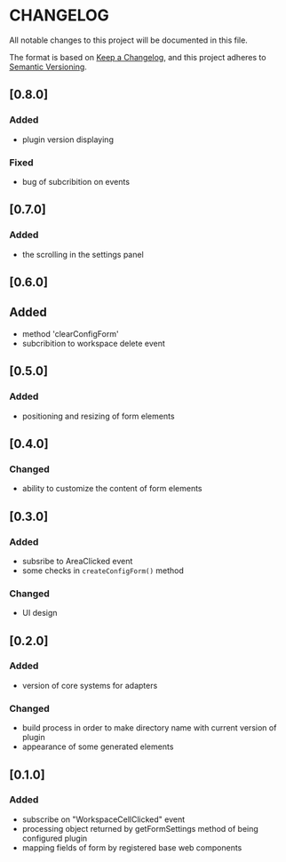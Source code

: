 # CHANGELOG

All notable changes to this project will be documented in this file.

The format is based on [Keep a Changelog](https://keepachangelog.com/en/1.0.0/),
and this project adheres to [Semantic Versioning](https://semver.org/spec/v2.0.0.html).

## [0.8.0]

### Added

- plugin version displaying

### Fixed

- bug of subcribition on events

## [0.7.0]

### Added

- the scrolling in the settings panel

## [0.6.0]

## Added

- method 'clearConfigForm'
- subcribition to workspace delete event

## [0.5.0]

### Added

- positioning and resizing of form elements

## [0.4.0]

### Changed

- ability to customize the content of form elements

## [0.3.0]

### Added

- subsribe to AreaClicked event
- some checks in `createConfigForm()` method

### Changed

- UI design

## [0.2.0]

### Added

- version of core systems for adapters

### Changed

- build process in order to make directory name with current version of plugin
- appearance of some generated elements

## [0.1.0]

### Added

- subscribe on "WorkspaceCellClicked" event
- processing object returned by getFormSettings method of being configured plugin
- mapping fields of form by registered base web components
